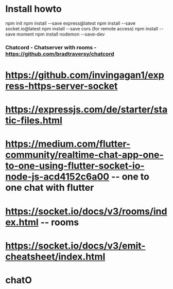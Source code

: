 # Install howto

npm init
npm install --save express@latest
npm install --save socket.io@latest
npm install --save cors (for remote access)
npm install --save moment
npm install nodemon --save-dev

### Chatcord - Chatserver with rooms - https://github.com/bradtraversy/chatcord

# https://github.com/invingagan1/express-https-server-socket

# https://expressjs.com/de/starter/static-files.html

# https://medium.com/flutter-community/realtime-chat-app-one-to-one-using-flutter-socket-io-node-js-acd4152c6a00 -- one to one chat with flutter

# https://socket.io/docs/v3/rooms/index.html -- rooms

# https://socket.io/docs/v3/emit-cheatsheet/index.html
# chatO
